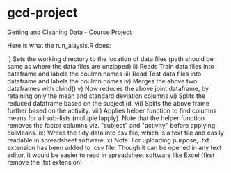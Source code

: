 gcd-project
===========

Getting and Cleaning Data - Course Project

Here is what the run_alaysis.R does:

i) Sets the working directory to the location of data files (path should be same as where the data files are unzipped)
ii) Reads Train data files into dataframe and labels the coulmn names
iii) Read Test data files into dataframe and labels the coulmn names
iv) Merges the above two dataframes with cbind()
v) Now reduces the above joint dataframe, by retaining only the mean and standard deviation columns
vi) Splits the reduced dataframe based on the subject id.
vii) Splits the above frame further based on the activity.
viii) Applies helper function to find columns means for all sub-lists (multiple lapply). Note that the helper function removes the factor columns viz. "subject" and "activity" before applying colMeans.
ix) Writes the tidy data into csv file, which is a text file and easily readable in spreadsheet software.
x) Note: For uploading purpose, .txt extension has been added to .csv file. Though it can be opened in any text editor, it would be easier to read in spreadsheet software like Excel (first remove the .txt extension).
